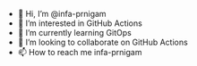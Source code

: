 - 👋 Hi, I’m @infa-prnigam
- 👀 I’m interested in GitHub Actions
- 🌱 I’m currently learning GitOps
- 💞️ I’m looking to collaborate on GitHub Actions
- 📫 How to reach me infa-prnigam

<!---
infa-prnigam/infa-prnigam is a ✨ special ✨ repository because its `README.md` (this file) appears on your GitHub profile.
You can click the Preview link to take a look at your changes.
--->

